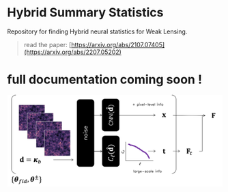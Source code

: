 # Hybrid Summary Statistics

 <!-- [![arXiv](https://img.shields.io/badge/arXiv-2010.15843-b31b1b.svg)](https://arxiv.org/abs/2107.07405) [![License: MIT](https://img.shields.io/badge/License-MIT-yellow.svg)](https://opensource.org/licenses/MIT)  -->
 <!-- [![Open In Colab](https://colab.research.google.com/assets/colab-badge.svg)](https://colab.research.google.com/drive/1wQnmelM33Qjq-nHeVD9JkTHXER1PAJM0?hl=en#scrollTo=AL9qQvzFPXcTg) -->

Repository for finding Hybrid neural statistics for Weak Lensing.



>read the paper: [https://arxiv.org/abs/2107.07405](https://arxiv.org/abs/2207.05202)

<!-- >blog post: [https://tlmakinen.github.io/blog/2022/09/12/cosmicgraphs](https://tlmakinen.github.io/blog/2022/09/12/cosmicgraphs) -->

<!-- >get the code:  [https://github.com/tlmakinen/cosmicGraphs](https://github.com/tlmakinen/cosmicGraphs) -->

<!-- <p align="center">
  <img src="https://media4.giphy.com/media/b8ICuMdjg37vQNjwTA/giphy.gif?cid=790b7611da6738a8551bc2d92f2eb821b6d853092aa22ca9&rid=giphy.gif" alt="drawing" width="450"/>
</p> -->


<!-- <p align="center">
  <img src="https://media2.giphy.com/media/R2kXFYxbQNjkC5SxBV/giphy.gif?cid=790b7611ba802f5d69ce62b961e6fa17fbd9c61e5d697bf6&rid=giphy.gif" alt="drawing" width="450"/>
</p> -->

# full documentation coming soon !


<img src="https://raw.githubusercontent.com/tlmakinen/hybridStatsWL/master/docs/plots/update-imnn-diagram-cl.png" alt="drawing" width="900"/>

<!-- <img src="https://raw.githubusercontent.com/tlmakinen/hybridStatsWL/master/docs/plots/resolution_comparison_targets.pdf" alt="drawing" width="430"/> -->

